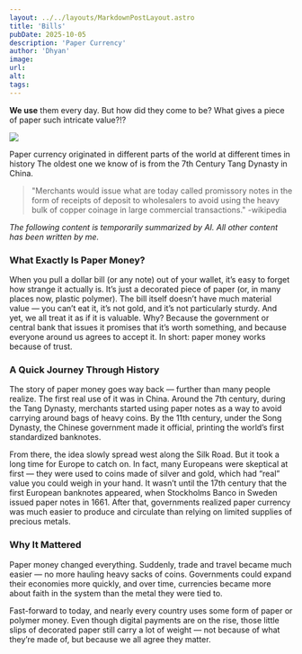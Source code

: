 ```yaml
---
layout: ../../layouts/MarkdownPostLayout.astro
title: 'Bills'
pubDate: 2025-10-05
description: 'Paper Currency'
author: 'Dhyan'
image:
url:
alt:
tags:
---
```


**We use** them every day.
But how did they come to be?
What gives a piece of paper such intricate value?!?

![](https://render.fineartamerica.com/images/rendered/default/poster/8/3.5/break/images-medium-5/new-2009-series-one-hundred-us-dollar-bill-serge-averbukh.jpg)

Paper currency originated in different parts of the world at different times in history
The oldest one we know of is from the 7th Century Tang Dynasty in China.

>"Merchants would issue what are today called promissory notes in the form of receipts of deposit to wholesalers to avoid using the heavy bulk of copper coinage in large commercial transactions."
> -wikipedia

_The following content is temporarily summarized by AI. All other content has been written by me._


### What Exactly Is Paper Money?

When you pull a dollar bill (or any note) out of your wallet, it’s easy to forget how strange it actually is. It’s just a decorated piece of paper (or, in many places now, plastic polymer). The bill itself doesn’t have much material value — you can’t eat it, it’s not gold, and it’s not particularly sturdy. And yet, we all treat it as if it is valuable. Why? Because the government or central bank that issues it promises that it’s worth something, and because everyone around us agrees to accept it. In short: paper money works because of trust.

### A Quick Journey Through History

The story of paper money goes way back — further than many people realize. The first real use of it was in China. Around the 7th century, during the Tang Dynasty, merchants started using paper notes as a way to avoid carrying around bags of heavy coins. By the 11th century, under the Song Dynasty, the Chinese government made it official, printing the world’s first standardized banknotes.

From there, the idea slowly spread west along the Silk Road. But it took a long time for Europe to catch on. In fact, many Europeans were skeptical at first — they were used to coins made of silver and gold, which had “real” value you could weigh in your hand. It wasn’t until the 17th century that the first European banknotes appeared, when Stockholms Banco in Sweden issued paper notes in 1661. After that, governments realized paper currency was much easier to produce and circulate than relying on limited supplies of precious metals.

### Why It Mattered

Paper money changed everything. Suddenly, trade and travel became much easier — no more hauling heavy sacks of coins. Governments could expand their economies more quickly, and over time, currencies became more about faith in the system than the metal they were tied to.

Fast-forward to today, and nearly every country uses some form of paper or polymer money. Even though digital payments are on the rise, those little slips of decorated paper still carry a lot of weight — not because of what they’re made of, but because we all agree they matter.